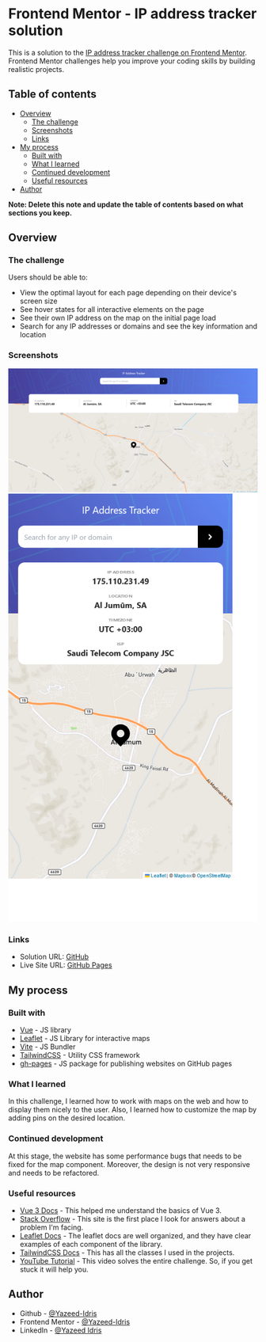# Frontend Mentor - IP address tracker solution

This is a solution to
the [IP address tracker challenge on Frontend Mentor](https://www.frontendmentor.io/challenges/ip-address-tracker-I8-0yYAH0).
Frontend Mentor challenges help you improve your coding skills by building realistic projects.

## Table of contents

- [Overview](#overview)
    - [The challenge](#the-challenge)
    - [Screenshots](#screenshots)
    - [Links](#links)
- [My process](#my-process)
    - [Built with](#built-with)
    - [What I learned](#what-i-learned)
    - [Continued development](#continued-development)
    - [Useful resources](#useful-resources)
- [Author](#author)

**Note: Delete this note and update the table of contents based on what sections you keep.**

## Overview

### The challenge

Users should be able to:

- View the optimal layout for each page depending on their device's screen size
- See hover states for all interactive elements on the page
- See their own IP address on the map on the initial page load
- Search for any IP addresses or domains and see the key information and location

### Screenshots

![](./screenshots/desktop-view.png)
![](./screenshots/mobile-view.png)

### Links

- Solution URL: [GitHub](https://github.com/Yazeed-Idris/ip-address-tracker)
- Live Site URL: [GitHub Pages](https://yazeed-idris.github.io/ip-address-tracker/)

## My process

### Built with

- [Vue](https://v3.vuejs.org//) - JS library
- [Leaflet](https://leafletjs.com) - JS Library for interactive maps
- [Vite](https://vitejs.dev/) - JS Bundler
- [TailwindCSS](https://tailwindcss.com/) - Utility CSS framework
- [gh-pages](https://www.npmjs.com/package/gh-pages) - JS package for publishing websites on GitHub pages

### What I learned

In this challenge, I learned how to work with maps on the web and how to display them nicely to the user. Also, I
learned how to customize the map by adding pins on the desired location.

### Continued development

At this stage, the website has some performance bugs that needs to be fixed for the map component. Moreover, the design
is not very responsive and needs to be refactored.

### Useful resources

- [Vue 3 Docs](https://v3.vuejs.org/) - This helped me understand the basics of Vue 3.
- [Stack Overflow](https://stackoverflow.com/) - This site is the first place I look for answers about a problem I'm
  facing.
- [Leaflet Docs](https://leafletjs.com/reference.html) - The leaflet docs are well organized, and they have clear examples of each component of the library.
- [TailwindCSS Docs](https://tailwindcss.com/docs) - This has all the classes I used in the projects.
- [YouTube Tutorial](https://www.youtube.com/watch?v=z-hhIrLqYM0&t=2177s&ab_channel=JohnKomarnicki) - This video solves
  the entire challenge. So, if you get stuck it will help you.

## Author

- Github - [@Yazeed-Idris](https://github.com/Yazeed-Idris)
- Frontend Mentor - [@Yazeed-Idris](https://www.frontendmentor.io/profile/Yazeed-Idris)
- LinkedIn - [@Yazeed Idris](https://www.linkedin.com/in/yazeed-idris/)
